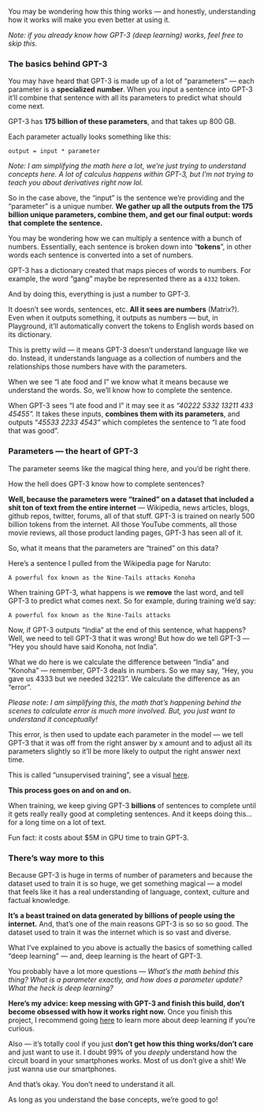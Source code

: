 
You may be wondering how this thing works — and honestly, understanding how it works will make you even better at using it.

*Note: if you already know how GPT-3 (deep learning) works, feel free to skip this.*

### The basics behind GPT-3

You may have heard that GPT-3 is made up of a lot of “parameters” — each parameter is a **specialized** **number**. When you input a sentence into GPT-3 it’ll combine that sentence with all its parameters to predict what should come next.

GPT-3 has **175 billion of these parameters**, and that takes up 800 GB.

Each parameter actually looks something like this:

```
output = input * parameter
```

*Note: I am simplifying the math here a lot, we’re just trying to understand concepts here. A lot of calculus happens within GPT-3, but I’m not trying to teach you about derivatives right now lol.*

So in the case above, the “input” is the sentence we’re providing and the “parameter” is a unique number. **We gather up all the outputs from the 175 billion unique parameters, combine them, and get our final output: words that complete the sentence.**

You may be wondering how we can multiply a sentence with a bunch of numbers. Essentially, each sentence is broken down into “**tokens**”, in other words each sentence is converted into a set of numbers.

GPT-3 has a dictionary created that maps pieces of words to numbers. For example, the word “gang” maybe be represented there as a `4332` token.

And by doing this, everything is just a number to GPT-3.

It doesn’t see words, sentences, etc. **All it sees are numbers** (Matrix?). Even when it outputs something, it outputs as numbers — but, in Playground, it’ll automatically convert the tokens to English words based on its dictionary.

This is pretty wild — it means GPT-3 doesn’t understand language like we do. Instead, it understands language as a collection of numbers and the relationships those numbers have with the parameters.

When we see “I ate food and I” we know what it means because we understand the words. So, we’ll know how to complete the sentence.

When GPT-3 sees “I ate food and I” it may see it as *“40222 5332 13211 433 45455”.* It takes these inputs, **combines them with its parameters**, and outputs “*45533 2233 4543”* which completes the sentence to “I ate food that was good”.

### Parameters — the heart of GPT-3

The parameter seems like the magical thing here, and you’d be right there.

How the hell does GPT-3 know how to complete sentences?

**Well, because the parameters were “trained” on a dataset that included a shit ton of text from the entire internet** — Wikipedia, news articles, blogs, github repos, twitter, forums, all of that stuff. GPT-3 is trained on nearly 500 billion tokens from the internet. All those YouTube comments, all those movie reviews, all those product landing pages, GPT-3 has seen all of it.

So, what it means that the parameters are “trained” on this data?

Here’s a sentence I pulled from the Wikipedia page for Naruto:

```
A powerful fox known as the Nine-Tails attacks Konoha
```

When training GPT-3, what happens is we **remove** the last word, and tell GPT-3 to predict what comes next. So for example, during training we’d say:

```
A powerful fox known as the Nine-Tails attacks
```

Now, if GPT-3 outputs “India” at the end of this sentence, what happens? Well, we need to tell GPT-3 that it was wrong! But how do we tell GPT-3 — “Hey you should have said Konoha, not India”.

What we do here is we calculate the difference between “India” and “Konoha” — remember, GPT-3 deals in numbers. So we may say, “Hey, you gave us 4333 but we needed 32213”. We calculate the difference as an “error”.

*Please note: I am simplifying this, the math that’s happening behind the scenes to calculate error is much more involved. But, you just want to understand it conceptually!*

This error, is then used to update each parameter in the model — we tell GPT-3 that it was off from the right answer by x amount and to adjust all its parameters slightly so it’ll be more likely to output the right answer next time.

This is called “unsupervised training”, see a visual [here](https://jalammar.github.io/images/gpt3/03-gpt3-training-step-back-prop.gif).

**This process goes on and on and on.**

When training, we keep giving GPT-3 **billions** of sentences to complete until it gets really really good at completing sentences. And it keeps doing this… for a long time on a lot of text.

Fun fact: it costs about $5M in GPU time to train GPT-3.

### There’s way more to this

Because GPT-3 is huge in terms of number of parameters and because the dataset used to train it is so huge, we get something magical — a model that feels like it has a real understanding of language, context, culture and factual knowledge.

**It’s a beast trained on data generated by billions of people using the internet.** And, that’s one of the main reasons GPT-3 is so so so good. The dataset used to train it was the internet which is so vast and diverse.

What I’ve explained to you above is actually the basics of something called “deep learning” — and, deep learning is the heart of GPT-3.

You probably have a lot more questions — *What’s the math behind this thing? What is a parameter exactly, and how does a parameter update? What the heck is deep learning?*

**Here’s my advice: keep messing with GPT-3 and finish this build, don’t become obsessed with how it works right now.** Once you finish this project, I recommend going [here](https://course.fast.ai/Lessons/lesson3.html) to learn more about deep learning if you’re curious.

Also — it’s totally cool if you just **don’t get how this thing works/don’t care** and just want to use it. I doubt 99% of you *deeply* understand how the circuit board in your smartphones works. Most of us don’t give a shit! We just wanna use our smartphones.

And that’s okay. You don’t need to understand it all.

As long as you understand the base concepts, we’re good to go!
